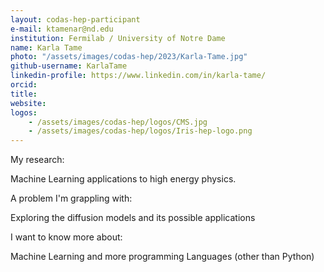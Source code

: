 ```yaml
---
layout: codas-hep-participant
e-mail: ktamenar@nd.edu
institution: Fermilab / University of Notre Dame
name: Karla Tame
photo: "/assets/images/codas-hep/2023/Karla-Tame.jpg"
github-username: KarlaTame
linkedin-profile: https://www.linkedin.com/in/karla-tame/
orcid:
title:
website:
logos:
    - /assets/images/codas-hep/logos/CMS.jpg
    - /assets/images/codas-hep/logos/Iris-hep-logo.png
---
```




My research:

Machine Learning applications to high energy physics.

A problem I'm grappling with:

Exploring the diffusion models and its possible applications

I want to know more about:

Machine Learning and more programming Languages (other than Python)
